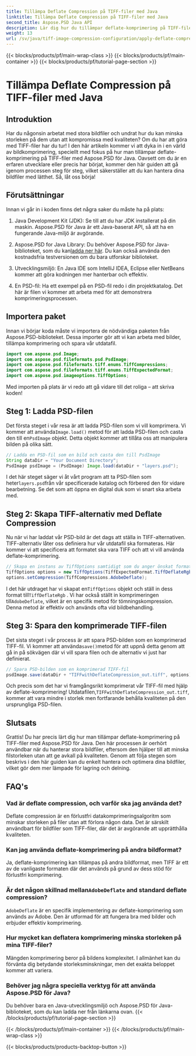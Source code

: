 ```yaml
---
title: Tillämpa Deflate Compression på TIFF-filer med Java
linktitle: Tillämpa Deflate Compression på TIFF-filer med Java
second_title: Aspose.PSD Java API
description: Lär dig hur du tillämpar deflate-komprimering på TIFF-filer med Aspose.PSD för Java. Följ vår steg-för-steg-guide för att effektivt minska filstorleken utan att förlora kvalitet.
weight: 13
url: /sv/java/tiff-image-compression-configuration/apply-deflate-compression-tiff-files/
---
```


{{< blocks/products/pf/main-wrap-class >}}
{{< blocks/products/pf/main-container >}}
{{< blocks/products/pf/tutorial-page-section >}}

# Tillämpa Deflate Compression på TIFF-filer med Java

## Introduktion

Har du någonsin arbetat med stora bildfiler och undrat hur du kan minska storleken på dem utan att kompromissa med kvaliteten? Om du har att göra med TIFF-filer har du tur! I den här artikeln kommer vi att dyka in i en värld av bildkomprimering, speciellt med fokus på hur man tillämpar deflate-komprimering på TIFF-filer med Aspose.PSD för Java. Oavsett om du är en erfaren utvecklare eller precis har börjat, kommer den här guiden att gå igenom processen steg för steg, vilket säkerställer att du kan hantera dina bildfiler med lätthet. Så, låt oss börja!

## Förutsättningar

Innan vi går in i koden finns det några saker du måste ha på plats:

1. Java Development Kit (JDK): Se till att du har JDK installerat på din maskin. Aspose.PSD för Java är ett Java-baserat API, så att ha en fungerande Java-miljö är avgörande.
   
2.  Aspose.PSD for Java Library: Du behöver Aspose.PSD for Java-biblioteket, som du kan[ladda ner här](https://releases.aspose.com/psd/java/). Du kan också använda den kostnadsfria testversionen om du bara utforskar biblioteket.

3. Utvecklingsmiljö: En Java IDE som IntelliJ IDEA, Eclipse eller NetBeans kommer att göra kodningen mer hanterbar och effektiv.

4. En PSD-fil: Ha ett exempel på en PSD-fil redo i din projektkatalog. Det här är filen vi kommer att arbeta med för att demonstrera komprimeringsprocessen.

## Importera paket

Innan vi börjar koda måste vi importera de nödvändiga paketen från Aspose.PSD-biblioteket. Dessa importer gör att vi kan arbeta med bilder, tillämpa komprimering och spara vår utdatafil.

```java
import com.aspose.psd.Image;
import com.aspose.psd.fileformats.psd.PsdImage;
import com.aspose.psd.fileformats.tiff.enums.TiffCompressions;
import com.aspose.psd.fileformats.tiff.enums.TiffExpectedFormat;
import com.aspose.psd.imageoptions.TiffOptions;
```

Med importen på plats är vi redo att gå vidare till det roliga – att skriva koden!

## Steg 1: Ladda PSD-filen

 Det första steget i vår resa är att ladda PSD-filen som vi vill komprimera. Vi kommer att använda`Image.load()` metod för att ladda PSD-filen och casta den till en`PsdImage` objekt. Detta objekt kommer att tillåta oss att manipulera bilden på olika sätt.

```java
// Ladda en PSD-fil som en bild och casta den till PsdImage
String dataDir = "Your Document Directory";
PsdImage psdImage = (PsdImage) Image.load(dataDir + "layers.psd");
```

 I det här steget säger vi åt vårt program att ta PSD-filen som heter`layers.psd`från vår specificerade katalog och förbered den för vidare bearbetning. Se det som att öppna en digital duk som vi snart ska arbeta med.

## Steg 2: Skapa TIFF-alternativ med Deflate Compression

Nu när vi har laddat vår PSD-bild är det dags att ställa in TIFF-alternativen. TIFF-alternativ låter oss definiera hur vår utdatafil ska formateras. Här kommer vi att specificera att formatet ska vara TIFF och att vi vill använda deflate-komprimering.

```java
// Skapa en instans av TiffOptions samtidigt som du anger önskat format och komprimering
TiffOptions options = new TiffOptions(TiffExpectedFormat.TiffDeflateRgb);
options.setCompression(TiffCompressions.AdobeDeflate);
```

 I det här utdraget har vi skapat en`TiffOptions` objekt och ställ in dess format till`TiffDeflateRgb` . Vi har också ställt in komprimeringen till`AdobeDeflate`, vilket är en specifik metod för tömningskompression. Denna metod är effektiv och används ofta vid bildbehandling.

## Steg 3: Spara den komprimerade TIFF-filen

 Det sista steget i vår process är att spara PSD-bilden som en komprimerad TIFF-fil. Vi kommer att använda`save()`metod för att uppnå detta genom att gå in på sökvägen där vi vill spara filen och de alternativ vi just har definierat.

```java
// Spara PSD-bilden som en komprimerad TIFF-fil
psdImage.save(dataDir + "TIFFwithDeflateCompression_out.tiff", options);
```

 Och precis som det har vi framgångsrikt komprimerat vår TIFF-fil med hjälp av deflate-komprimering! Utdatafilen,`TIFFwithDeflateCompression_out.tiff`, kommer att vara mindre i storlek men fortfarande behålla kvaliteten på den ursprungliga PSD-filen.

## Slutsats

Grattis! Du har precis lärt dig hur man tillämpar deflate-komprimering på TIFF-filer med Aspose.PSD för Java. Den här processen är oerhört användbar när du hanterar stora bildfiler, eftersom den hjälper till att minska filstorleken utan att ge avkall på kvaliteten. Genom att följa stegen som beskrivs i den här guiden kan du enkelt hantera och optimera dina bildfiler, vilket gör dem mer lämpade för lagring och delning.

## FAQ's

### Vad är deflate compression, och varför ska jag använda det?
Deflate compression är en förlustfri datakomprimeringsalgoritm som minskar storleken på filer utan att förlora någon data. Det är särskilt användbart för bildfiler som TIFF-filer, där det är avgörande att upprätthålla kvaliteten.

### Kan jag använda deflate-komprimering på andra bildformat?
Ja, deflate-komprimering kan tillämpas på andra bildformat, men TIFF är ett av de vanligaste formaten där det används på grund av dess stöd för förlustfri komprimering.

###  Är det någon skillnad mellan`AdobeDeflate` and standard deflate compression?
`AdobeDeflate` är en specifik implementering av deflate-komprimering som används av Adobe. Den är utformad för att fungera bra med bilder och erbjuder effektiv komprimering.

### Hur mycket kan deflatera komprimering minska storleken på mina TIFF-filer?
Mängden komprimering beror på bildens komplexitet. I allmänhet kan du förvänta dig betydande storleksminskningar, men det exakta beloppet kommer att variera.

### Behöver jag några speciella verktyg för att använda Aspose.PSD för Java?
Du behöver bara en Java-utvecklingsmiljö och Aspose.PSD för Java-biblioteket, som du kan ladda ner från länkarna ovan.
{{< /blocks/products/pf/tutorial-page-section >}}

{{< /blocks/products/pf/main-container >}}
{{< /blocks/products/pf/main-wrap-class >}}

{{< blocks/products/products-backtop-button >}}
